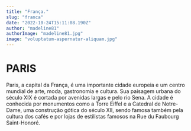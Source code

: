 ```yaml
---
title: "França."
slug: "franca"
date: "2022-10-24T15:11:08.190Z"
author: "madeline81"
authorImage: "madeline81.jpg"
image: "voluptatum-aspernatur-aliquam.jpg"
---
```

# PARIS


Paris, a capital da França, é uma importante cidade europeia e um centro mundial de arte, moda, gastronomia e cultura. Sua paisagem urbana do século XIX é cortada por avenidas largas e pelo rio Sena. A cidade é conhecida por monumentos como a Torre Eiffel e a Catedral de Notre-Dame, uma construção gótica do século XII, sendo famosa também pela cultura dos cafés e por lojas de estilistas famosos na Rue du Faubourg Saint-Honoré.